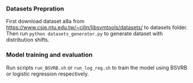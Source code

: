 ### Datasets Prepration
First download dataset a8a from https://www.csie.ntu.edu.tw/~cjlin/libsvmtools/datasets/ to datasets folder.
Then run `python datasets_generator.py` to generate dataset with distribution shifts.

### Model training and evaluation
Run scripts `run_BSVRB.sh` or `run_log_reg.sh` to train the model using BSVRB or logistic regression respectively.
